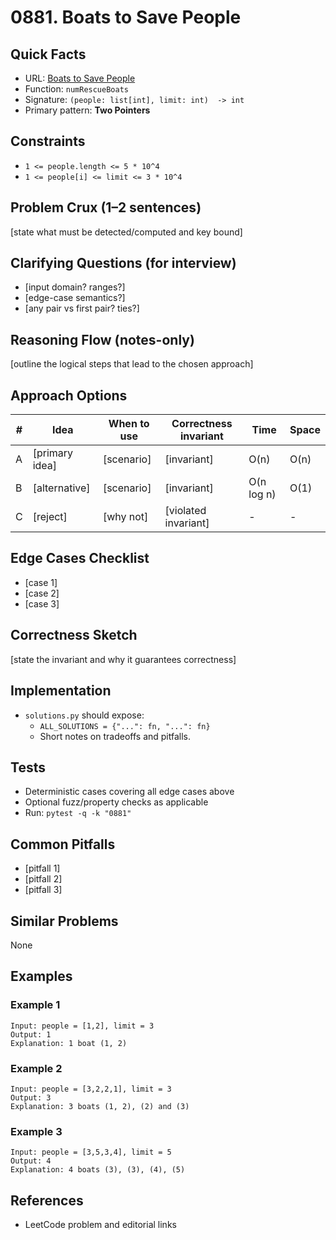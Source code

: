 # 0881. Boats to Save People

## Quick Facts

- URL: [Boats to Save People](https://leetcode.com/problems/boats-to-save-people/)
- Function: `numRescueBoats`
- Signature: `(people: list[int], limit: int)  -> int`
- Primary pattern: **Two Pointers**

## Constraints

- `1 <= people.length <= 5 * 10^4`
- `1 <= people[i] <= limit <= 3 * 10^4`

## Problem Crux (1–2 sentences)

[state what must be detected/computed and key bound]

## Clarifying Questions (for interview)

- [input domain? ranges?]
- [edge-case semantics?]
- [any pair vs first pair? ties?]

## Reasoning Flow (notes-only)

[outline the logical steps that lead to the chosen approach]

## Approach Options

| # | Idea | When to use | Correctness invariant | Time | Space |
|---|------|-------------|-----------------------|------|-------|
| A | [primary idea] | [scenario] | [invariant] | O(n) | O(n) |
| B | [alternative] | [scenario] | [invariant] | O(n log n) | O(1) |
| C | [reject] | [why not] | [violated invariant] | - | - |

## Edge Cases Checklist

- [case 1]
- [case 2]
- [case 3]

## Correctness Sketch

[state the invariant and why it guarantees correctness]

## Implementation

- `solutions.py` should expose:
  - `ALL_SOLUTIONS = {"...": fn, "...": fn}`
  - Short notes on tradeoffs and pitfalls.

## Tests

- Deterministic cases covering all edge cases above
- Optional fuzz/property checks as applicable
- Run: `pytest -q -k "0881"`

## Common Pitfalls

- [pitfall 1]
- [pitfall 2]
- [pitfall 3]

## Similar Problems

None

## Examples

### Example 1

```text
Input: people = [1,2], limit = 3
Output: 1
Explanation: 1 boat (1, 2)
```

### Example 2

```text
Input: people = [3,2,2,1], limit = 3
Output: 3
Explanation: 3 boats (1, 2), (2) and (3)
```

### Example 3

```text
Input: people = [3,5,3,4], limit = 5
Output: 4
Explanation: 4 boats (3), (3), (4), (5)
```

## References

- LeetCode problem and editorial links
